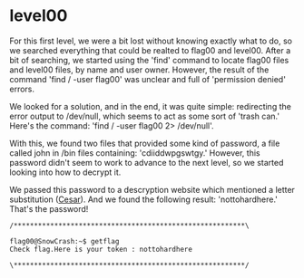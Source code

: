 # level00

For this first level, we were a bit lost without knowing exactly what to do, so we searched everything that could be realted to flag00 and level00. After a bit of searching, we started using the 'find' command to locate flag00 files and level00 files, by name and user owner. 
However, the result of the command 'find / -user flag00' was unclear and full of 'permission denied' errors.

We looked for a solution, and in the end, it was quite simple: redirecting the error output to /dev/null, which seems to act as some sort of 'trash can.' Here's the command: 'find / -user flag00 2> /dev/null'.

With this, we found two files that provided some kind of password, a file called john in /bin files containing: 'cdiiddwpgswtgy.'
However, this password didn't seem to work to advance to the next level, so we started looking into how to decrypt it.

We passed this password to a descryption website which mentioned a letter substitution ([Cesar](https://www.dcode.fr/chiffre-cesar)). And we found the following result: 'nottohardhere.' That's the password!

```
/*********************************************************\

flag00@SnowCrash:~$ getflag
Check flag.Here is your token : nottohardhere

\*********************************************************/
```